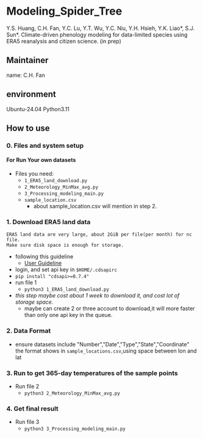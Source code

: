 # Modeling_Spider_Tree
Y.S. Huang, C.H. Fan, Y.C. Lu, Y.T. Wu, Y.C. Niu, Y.H. Hsieh, Y.K. Liao*, S.J. Sun*. Climate-driven phenology modeling for data-limited species using ERA5 reanalysis and citizen science. (in prep)
## Maintainer
name: C.H. Fan
## environment
Ubuntu-24.04
Python3.11

## How to use
### 0. Files and system setup
#### For Run Your own datasets
- Files you need:
  - `1_ERA5_land_download.py`
  - `2_Meteorology_MinMax_avg.py`
  - `3_Processing_modeling_main.py`
  - `sample_location.csv`
    - about sample_location.csv will mention in step 2.
### 1. Download ERA5 land data
```
ERA5 land data are very large, about 2GiB per file(per month) for nc file.
Make sure disk space is enough for storage.
```

- following this guideline 
  - [User Guideline](https://cds.climate.copernicus.eu/how-to-api)
- login, and set api key in `$HOME/.cdsapirc`
- `pip install "cdsapi>=0.7.4"`
- run file 1
  - `python3 1_ERA5_land_download.py`  
- *this step maybe cost about 1 week to download it, and cost lot of storage space.*
  - maybe can create 2 or three account to download,it will more faster than only one api key in the queue.
### 2. Data Format
- ensure datasets include "Number","Date","Type","State","Coordinate"
the format shows in `sample_locations.csv`,using space between lon and lat 
### 3. Run to get 365-day temperatures of the sample points
- Run file 2
  - `python3 2_Meteorology_MinMax_avg.py`
### 4. Get final result
- Run file 3
  - `python3 3_Processing_modeling_main.py`